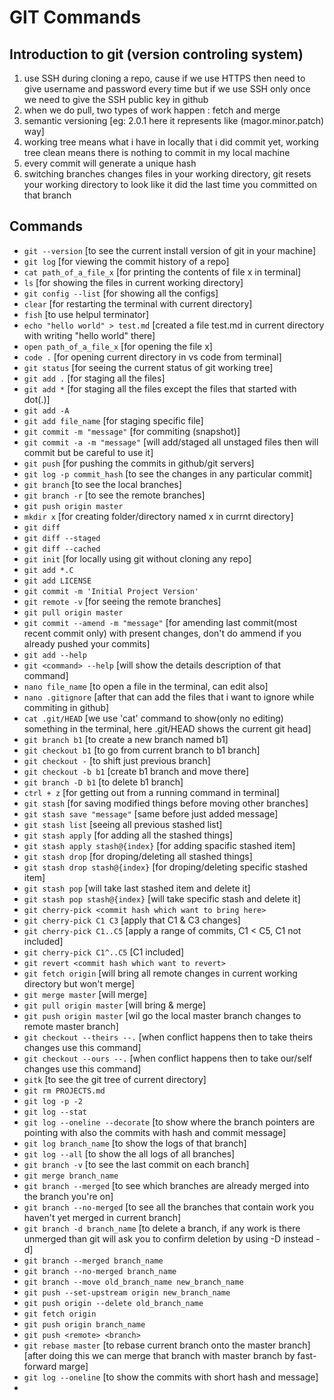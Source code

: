 # GIT Commands

## Introduction to git (version controling system)

1. use SSH during cloning a repo, cause if we use HTTPS then need to give username and password every time but if we use SSH only once we need to give the SSH public key in github
2. when we do pull, two types of work happen : fetch and merge
3. semantic versioning [eg: 2.0.1 here it represents like (magor.minor.patch) way]
4. working tree means what i have in locally that i did commit yet, working tree clean means there is nothing to commit in my local machine
5. every commit will generate a unique hash
6. switching branches changes files in your working directory, git resets your working directory to look like it did the last time you committed on that branch



## Commands

- `git --version`  [to see the current install version of git in your machine]
- `git log`  [for viewing the commit history of a repo]
- `cat path_of_a_file_x`  [for printing the contents of file x in terminal]
- `ls` [for showing the files in current working directory]
- `git config --list`  [for showing all the configs]
- `clear`  [for restarting the terminal with current directory]
- `fish`  [to use helpul terminator]
- `echo "hello world" > test.md`  [created a file test.md in current directory with writing "hello world" there]
- `open path_of_a_file_x`  [for opening the file x]
- `code .` [for opening current directory in vs code from terminal]
- `git status`  [for seeing the current status of git working tree]
- `git add .`   [for staging all the files]
- `git add *`   [for staging all the files except the files that started with dot(.)]
- `git add -A`  
- `git add file_name` [for staging specific file]  
- `git commit -m "message"`   [for commiting (snapshot)]
- `git commit -a -m "message"`  [will add/staged all unstaged files then will commit but be careful to use it]
- `git push`  [for pushing the commits in github/git servers]
- `git log -p commit_hash` [to see the changes in any particular commit]
- `git branch`  [to see the local branches]
- `git branch -r`  [to see the remote branches]
- `git push origin master`
- `mkdir x`  [for creating folder/directory named x in currnt directory]
- `git diff`
- `git diff --staged`
- `git diff --cached`
- `git init` [for locally using git without cloning any repo]
- `git add *.C`
- `git add LICENSE`
- `git commit -m 'Initial Project Version'`
- `git remote -v` [for seeing the remote branches]
- `git pull origin master`
- `git commit --amend -m "message"`  [for amending last commit(most recent commit only) with present changes, don't do ammend if you already pushed your commits]
- `git add --help`
- `git <command> --help`  [will show the details description of that command]
- `nano file_name`   [to open a file in the terminal, can edit also]
- `nano .gitignore`  [after that can add the files that i want to ignore while commiting in github]
- `cat .git/HEAD`  [we use 'cat' command to show(only no editing) something in the terminal, here .git/HEAD shows the current git head]
- `git branch b1`  [to create a new branch named b1]
- `git checkout b1` [to go from current branch to b1 branch]
- `git checkout -`  [to shift just previous branch]
- `git checkout -b b1` [create b1 branch and move there]
- `git branch -D b1` [to delete b1 branch]
- `ctrl + z`  [for getting out from a running command in terminal]
- `git stash`  [for saving modified things before moving other branches]
- `git stash save "message"`  [same before just added message]
- `git stash list`  [seeing all previous stashed list]
- `git stash apply` [for adding all the stashed things]
- `git stash apply stash@{index}`  [for adding spacific stashed item]
- `git stash drop`  [for droping/deleting all stashed things]
- `git stash drop stash@{index}`  [for droping/deleting specific stashed item]
- `git stash pop` [will take last stashed item and delete it]
- `git stash pop stash@{index}`  [will take specific stash and delete it]
- `git cherry-pick <commit hash which want to bring here>`
- `git cherry-pick C1 C3`  [apply that C1 & C3 changes]
- `git cherry-pick C1..C5` [apply a range of commits, C1 < C5, C1 not included]
- `git cherry-pick C1^..C5`  [C1 included]
- `git revert <commit hash which want to revert>`
- `git fetch origin`  [will bring all remote changes in current working directory but won't merge]
- `git merge master`   [will merge]
- `git pull origin master`  [will bring & merge]
- `git push origin master` [wil go the local master branch changes to remote master branch]
- `git checkout --theirs --.`  [when conflict happens then to take theirs changes use this command]
- `git checkout --ours --.`  [when conflict happens then to take our/self changes use this command]
- `gitk`  [to see the git tree of current directory]
- `git rm PROJECTS.md`
- `git log -p -2`
- `git log --stat`
- `git log --oneline --decorate`  [to show where the branch pointers are pointing with also the commits with hash and commit message]
- `git log branch_name`  [to show the logs of that branch]
- `git log --all`  [to show the all logs of all branches]
- `git branch -v`  [to see the last commit on each branch]
- `git merge branch_name` 
- `git branch --merged`  [to see which branches are already merged into the branch you're on]
- `git branch --no-merged`  [to see all the branches that contain work you haven't yet merged in current branch]
- `git branch -d branch_name` [to delete a branch, if any work is there unmerged than git will ask you to confirm deletion by using -D instead -d]
- `git branch --merged branch_name`
- `git branch --no-merged branch_name`
- `git branch --move old_branch_name new_branch_name`
- `git push --set-upstream origin new_branch_name`
- `git push origin --delete old_branch_name`
- `git fetch origin`
- `git push origin branch_name`
- `git push <remote> <branch>`
- `git rebase master`  [to rebase current branch onto the master branch] [after doing this we can merge that branch with master branch by fast-forward marge]
- `git log --oneline`  [to show the commits with short hash and message]
- 